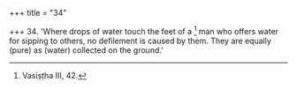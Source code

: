+++
title = "34"

+++
34. 'Where drops of water touch the feet of a [^23]  man who offers water for sipping to others, no defilement is caused by them. They are equally (pure) as (water) collected on the ground.'


[^23]:  Vasiṣṭha III, 42.

